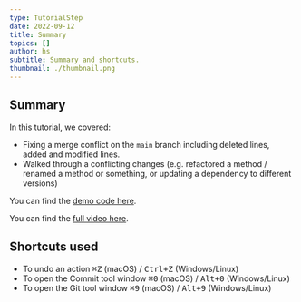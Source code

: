 ```yaml
---
type: TutorialStep
date: 2022-09-12
title: Summary
topics: []
author: hs
subtitle: Summary and shortcuts.
thumbnail: ./thumbnail.png
---
```


## Summary

In this tutorial, we covered:

- Fixing a merge conflict on the `main` branch including deleted lines, added and modified lines.
- Walked through a conflicting changes (e.g. refactored a method / renamed a method or something, or updating a dependency to different versions)

You can find the [demo code here](https://github.com/mlvandijk/gitdemo).

You can find the [full video here](https://www.youtube.com/watch?v=bPX9VHjviEM).

## Shortcuts used

- To undo an action <kbd>⌘Z</kbd> (macOS) / <kbd>Ctrl+Z</kbd> (Windows/Linux)
- To open the Commit tool window <kbd>⌘0</kbd> (macOS) / <kbd>Alt+0</kbd> (Windows/Linux)
- To open the Git tool window <kbd>⌘9</kbd> (macOS) / <kbd>Alt+9</kbd> (Windows/Linux)

